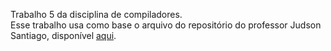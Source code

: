 Trabalho 5 da disciplina de compiladores.  
Esse trabalho usa como base o arquivo do repositório do professor Judson Santiago, disponível [aqui](https://github.com/JudsonSS/Compiladores/tree/2e1b81ba859e18e938ea149d1cef2edea04dde36/Labs/Lab11).
